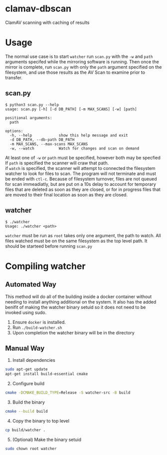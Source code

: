 # clamav-dbscan
ClamAV scanning with caching of results

# Usage

The normal use case is to start `watcher` run `scan.py` with the `-w` and `path` arguments specifed while the mirroring software is running. Then once the mirror is complete, run `scan.py` with only the `path` argument specified on the filesystem, and use those results as the AV Scan to examine prior to transfer.


## scan.py
```
$ python3 scan.py --help
usage: scan.py [-h] [-d DB_PATH] [-m MAX_SCANS] [-w] [path]

positional arguments:
  path

options:
  -h, --help            show this help message and exit
  -d DB_PATH, --db-path DB_PATH
  -m MAX_SCANS, --max-scans MAX_SCANS
  -w, --watch           Watch for changes and scan on demand
```

At least one of `-w` or `path` must be specified, however both may be specfied
If `path` is specified the scanner will craw that path.  
if `watch` is specified, the scanner will attempt to connected the filesystem watcher to look for files to scan. The program will not terminate and must be ended with `ctl-c`. Because of filesystem turnover, files are not queued for scan immeadiatly, but are put on a 10s delay to account for temporary files that are deleted as soon as they are closed, or for in progress files that are moved to their final location as soon as they are closed.

## watcher

```
$ ./watcher
Usage: ./watcher <path>
```

`watcher` must be run as `root` takes only one argument, the path to watch.
All files watched must be on the same filesystem as the top level path. It should be starteed before running `scan.py`

# Compiling watcher

## Automated Way
This method will do all of the building inside a docker container without needing to install anything additional on the system. It also has the added benifit of making the watcher binary setuid so it does
not need to be invoked using sudo.

1. Ensure `docker` is installed.
2. Run `./build-watcher.sh`
3. Upon completion the watcher binary will be in the directory

## Manual Way

1. Install dependencies
```bash
sudo apt-get update
apt-get install build-essential cmake
```

2. Configure build
```bash
cmake -DCMAKE_BUILD_TYPE=Release -S watcher-src -B build
```

3. Build the binary
```bash
cmake --build build
```

4. Copy the binary to top level
```bash
cp build/watcher .
```

5. (Optional) Make the binary setuid
```bash
sudo chown root watcher
```
